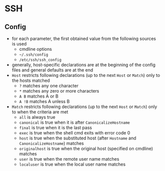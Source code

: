 SSH
===

## Config

- for each parameter, the first obtained value from the following sources is
  used
  - cmdline options
  - `~/.ssh/config`
  - `/etc/ssh/ssh_config`
- generally, host-specific declarations are at the beginning of the config
  files and general defaults are at the end
- `Host` restricts following declarations (up to the next `Host` or `Match`)
  only to the hosts matched
  - `?` matches any one character
  - `*` matches any zero or more characters
  - `A B` matches A or B
  - `A !B` matches A unless B
- `Match` restricts following declarations (up to the next `Host` or `Match`)
  only to when the criteria are met
  - `all` is always true
  - `canonical` is true when it is after `CanonicalizeHostname`
  - `final` is true when it is the last pass
  - `exec` is true when the shell cmd exits with error code 0
  - `host` is true when the substituted host (after `Hostname` and
    `CanonicalizeHostname`) matches
  - `originalhost` is true when the original host (specified on cmdline)
    matches
  - `user` is true when the remote user name matches
  - `localuser` is true when the local user name matches
